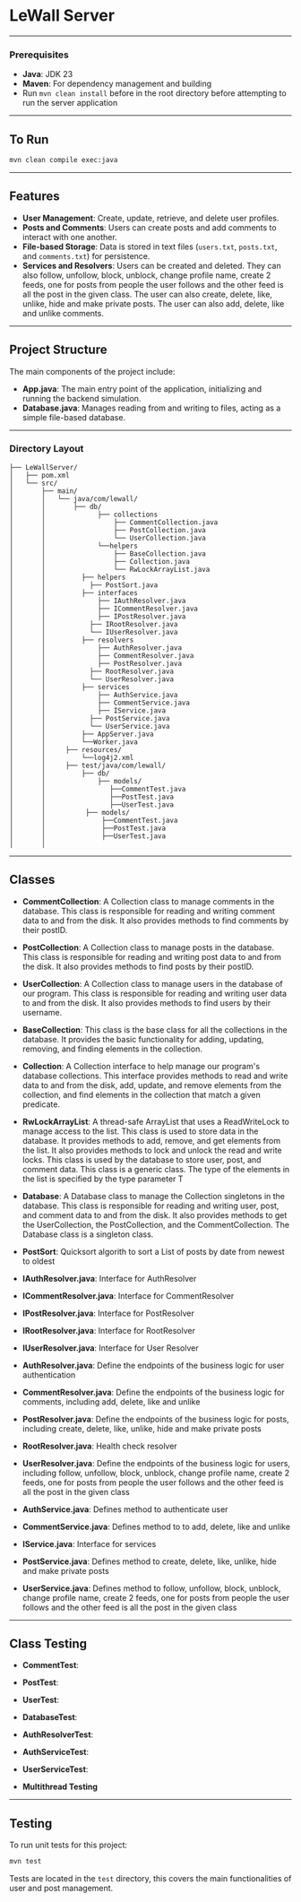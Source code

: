 # LeWall Server

---

### Prerequisites

- **Java**: JDK 23
- **Maven**: For dependency management and building
- Run `mvn clean install` before in the root directory before attempting to run the server application

---

## To Run

```bash
mvn clean compile exec:java
```

---

## Features

- **User Management**: Create, update, retrieve, and delete user profiles.
- **Posts and Comments**: Users can create posts and add comments to interact with one another.
- **File-based Storage**: Data is stored in text files (`users.txt`, `posts.txt`, and `comments.txt`) for persistence.
- **Services and Resolvers**: Users can be created and deleted. They can also follow, unfollow, block, unblock, change profile name, create 2 feeds, one for posts from people the user follows and the other feed is all the post in the given class. The user can also create, delete, like, unlike, hide and make private posts. The user can also add, delete, like and unlike comments.

---

## Project Structure

The main components of the project include:

- **App.java**: The main entry point of the application, initializing and running the backend simulation.
- **Database.java**: Manages reading from and writing to files, acting as a simple file-based database.

---

### Directory Layout

```plaintext
├── LeWallServer/
│   ├── pom.xml
│   └── src/
│       ├── main/
│       │   └── java/com/lewall/
│       │       ├── db/
│       │             ├── collections
│       │                 ├── CommentCollection.java
│       │                 ├── PostCollection.java
│       │                 └── UserCollection.java
│       │             └──helpers
│       │                 ├── BaseCollection.java
│       │                 ├── Collection.java
│       │                 └── RwLockArrayList.java
│       │         ├── helpers
│       │           ├── PostSort.java
│       │         ├── interfaces
│       │             ├── IAuthResolver.java
│       │             ├── ICommentResolver.java
│       │             ├── IPostResolver.java
│       │           ├── IRootResolver.java
│       │           └── IUserResolver.java
│       │         ├── resolvers
│       │             ├── AuthResolver.java
│       │             ├── CommentResolver.java
│       │             ├── PostResolver.java
│       │           ├── RootResolver.java
│       │           └── UserResolver.java
│       │         ├── services
│       │             ├── AuthService.java
│       │             ├── CommentService.java
│       │             ├── IService.java
│       │           ├── PostService.java
│       │           └── UserService.java
│       │         ├── AppServer.java
│       │         └──Worker.java
│       │     ├── resources/
│       │         └──log4j2.xml
│       │     ├── test/java/com/lewall/
│       │         ├── db/
│       │             ├── models/
│       │                ├──CommentTest.java
│       │                ├──PostTest.java
│       │                ├──UserTest.java
│       │          ├── models/
│       │              ├──CommentTest.java
│       │              ├──PostTest.java
│       │              ├──UserTest.java
│       │

```

---

## Classes

- **CommentCollection**: A Collection class to manage comments in the database. This class is responsible for reading and writing comment data to and from the disk. It also provides methods to find comments by their postID.
- **PostCollection**: A Collection class to manage posts in the database. This class is responsible for reading and writing post data to and from the disk. It also provides methods to find posts by their postID.
- **UserCollection**: A Collection class to manage users in the database of our program. This class is responsible for reading and writing user data to and from the disk. It also provides methods to find users by their username.

- **BaseCollection**: This class is the base class for all the collections in the database. It provides the basic functionality for adding, updating, removing, and finding elements in the collection.
- **Collection**: A Collection interface to help manage our program's database collections. This interface provides methods to read and write data to and from the disk, add, update, and remove elements from the collection, and find elements in the collection that match a given predicate.
- **RwLockArrayList**: A thread-safe ArrayList that uses a ReadWriteLock to manage access to the list. This class is used to store data in the database. It provides methods to add, remove, and get elements from the list. It also provides methods to lock and unlock the read and write locks. This class is used by the database to store user, post, and comment data. This class is a generic class. The type of the elements in the list is specified by the type parameter T

- **Database**: A Database class to manage the Collection singletons in the database. This class is responsible for reading and writing user, post, and comment data to and from the disk. It also provides methods to get the UserCollection, the PostCollection, and the CommentCollection. The Database class is a singleton class.

- **PostSort**: Quicksort algorith to sort a List of posts by date from newest to oldest

- **IAuthResolver.java**: Interface for AuthResolver
- **ICommentResolver.java**: Interface for CommentResolver
- **IPostResolver.java**: Interface for PostResolver
- **IRootResolver.java**: Interface for RootResolver
- **IUserResolver.java**: Interface for User Resolver

- **AuthResolver.java**: Define the endpoints of the business logic for user authentication
- **CommentResolver.java**: Define the endpoints of the business logic for comments, including add, delete, like and unlike
- **PostResolver.java**: Define the endpoints of the business logic for posts, including create, delete, like, unlike, hide and make private posts
- **RootResolver.java**: Health check resolver
- **UserResolver.java**: Define the endpoints of the business logic for users, including follow, unfollow, block, unblock, change profile name, create 2 feeds, one for posts from people the user follows and the other feed is all the post in the given class

- **AuthService.java**: Defines method to authenticate user
- **CommentService.java**: Defines method to to add, delete, like and unlike
- **IService.java**: Interface for services
- **PostService.java**: Defines method to create, delete, like, unlike, hide and make private posts
- **UserService.java**: Defines method to follow, unfollow, block, unblock, change profile name, create 2 feeds, one for posts from people the user follows and the other feed is all the post in the given class

---

## Class Testing

- **CommentTest**:
- **PostTest**:
- **UserTest**:

- **DatabaseTest**:

- **AuthResolverTest**:

- **AuthServiceTest**:
- **UserServiceTest**:

- **Multithread Testing**

---

## Testing

To run unit tests for this project:

```bash
mvn test
```

Tests are located in the `test` directory, this covers the main functionalities of user and post management.
